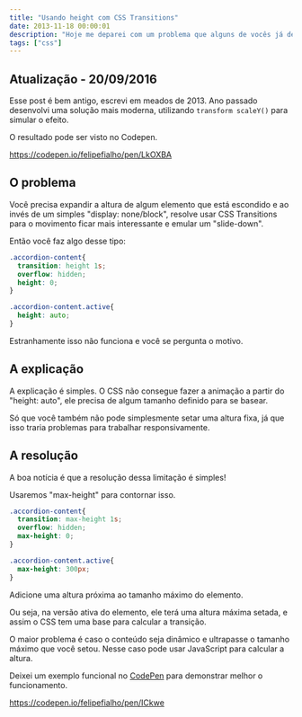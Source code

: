 ```yaml
---
title: "Usando height com CSS Transitions"
date: 2013-11-18 00:00:01
description: "Hoje me deparei com um problema que alguns de vocês já devem ter passado: A limitação do uso de height com CSS Transitions"
tags: ["css"]
---
```


## Atualização - 20/09/2016

Esse post é bem antigo, escrevi em meados de 2013. Ano passado desenvolvi uma solução mais moderna, utilizando `transform scaleY()` para simular o efeito.

O resultado pode ser visto no Codepen.

https://codepen.io/felipefialho/pen/LkOXBA

## O problema

Você precisa expandir a altura de algum elemento que está escondido e ao invés de um simples "display: none/block", resolve usar CSS Transitions para o movimento ficar mais interessante e emular um "slide-down".

Então você faz algo desse tipo:

```css
.accordion-content{
  transition: height 1s;
  overflow: hidden;
  height: 0;
}

.accordion-content.active{
  height: auto;
}
```

Estranhamente isso não funciona e você se pergunta o motivo.

## A explicação

A explicação é simples. O CSS não consegue fazer a animação a partir do "height: auto", ele precisa de algum tamanho definido para se basear.

Só que você também não pode simplesmente setar uma altura fixa, já que isso traria problemas para trabalhar responsivamente.

## A resolução

A boa notícia é que a resolução dessa limitação é simples!

Usaremos "max-height" para contornar isso.

```css
.accordion-content{
  transition: max-height 1s;
  overflow: hidden;
  max-height: 0;
}

.accordion-content.active{
  max-height: 300px;
}
```

Adicione uma altura próxima ao tamanho máximo do elemento.

Ou seja, na versão ativa do elemento, ele terá uma altura máxima setada, e assim o CSS tem uma base para calcular a transição.

O maior problema é caso o conteúdo seja dinâmico e ultrapasse o tamanho máximo que você setou. Nesse caso pode usar JavaScript para calcular a altura.

Deixei um exemplo funcional no <a href="http://codepen.io/felipefialho/pen/ICkwe">CodePen</a> para demonstrar melhor o funcionamento.

https://codepen.io/felipefialho/pen/ICkwe
